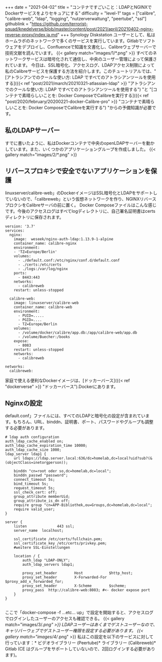 +++
date = "2021-04-02"
title = "コンテナですごいこと：LDAPとNGINXでDockerサービスをよりセキュアにする"
difficulty = "level-1"
tags = ["calibre", "calibre-web", "ldap", "logging", "nutzerverwaltung", "peertube", "ssl"]
githublink = "https://github.com/terrorist-squad/knedelverse/blob/master/content/post/2021/april/20210402-nginx-reverse-proxy/index.ja.md"
+++
Synology Diskstation ユーザーとして、私はホームラボのネットワークで多くのサービスを実行しています。Gitlabでソフトウェアをデプロイし、Confluenceで知識を文書化し、Calibreウェブサーバーで技術文献を読んでいます。
{{< gallery match="images/1/*.png" >}}
すべてのネットワークサービスは暗号化されて通信し、中央のユーザー管理によって保護されています。 今日は、SSL暗号化、アクセスログ、LDAPアクセス制限によって私のCalibreサービスを保護する方法を紹介します。このチュートリアルでは、"[アトラシアンでのクールな使い方: LDAP ですべてのアトラシアンツールを使用する]({{< ref "post/2021/march/20210321-atlassian-ldap" >}} "アトラシアンでのクールな使い方: LDAP ですべてのアトラシアンツールを使用する") "と "[コンテナで素晴らしいことを: Docker ComposeでCalibreを実行する]({{< ref "post/2020/february/20200221-docker-Calibre-pro" >}} "コンテナで素晴らしいことを: Docker ComposeでCalibreを実行する") "からの予備知識が必要です。
## 私のLDAPサーバー
すでに書いたように、私はDockerコンテナで中央のopenLDAPサーバーを動かしています。また、いくつかのアプリケーショングループを作成しました。
{{< gallery match="images/2/*.png" >}}

## リバースプロキシで安全でないアプリケーションを保護
linuxserver/calibre-web」のDockerイメージはSSL暗号化とLDAPをサポートしていないので、「calibreweb」という仮想ネットワークを作り、NGINXリバースプロクシをCalibreサーバの前に置く。 Docker Composeファイルはこんな感じです。今後のアクセスログはすべてlogディレクトリに、自己署名証明書はcertsディレクトリに保存されます。
```
version: '3.7'
services:
  nginx: 
    image:  weseek/nginx-auth-ldap:1.13.9-1-alpine
    container_name: calibre-nginx
    environment:
    - 'TZ=Europe/Berlin'
    volumes:
      - ./default.conf:/etc/nginx/conf.d/default.conf
      - ./certs:/etc/certs
      - ./logs:/var/log/nginx
    ports:
      - 8443:443
    networks:
      - calibreweb
    restart: unless-stopped

  calibre-web:
    image: linuxserver/calibre-web
    container_name: calibre-web
    environment:
      - PUID=.....
      - PGID=....
      - TZ=Europe/Berlin
    volumes:
      - /volume/docker/calibre/app.db:/app/calibre-web/app.db
      - /volume/Buecher:/books
    expose:
      - 8083
    restart: unless-stopped
    networks:
      - calibreweb

networks:
  calibreweb:

```
家庭で使える便利なDockerイメージは、[ドッカーバース]({{< ref "dockerverse" >}} "ドッカーバース").Dockerにあります。
## Nginxの設定
default.conf」ファイルには、すべてのLDAPと暗号化の設定が含まれています。もちろん、URL、binddn、証明書、ポート、パスワードやグループも調整する必要があります。
```
# ldap auth configuration
auth_ldap_cache_enabled on;
auth_ldap_cache_expiration_time 10000;
auth_ldap_cache_size 1000;
ldap_server ldap1 {
    url ldaps://ldap.server.local:636/dc=homelab,dc=local?uid?sub?(&(objectClass=inetorgperson));

    binddn "cn=root oder so,dc=homelab,dc=local";
    binddn_passwd "password";
    connect_timeout 5s;
    bind_timeout 5s;
    request_timeout 5s;
    ssl_check_cert: off;
    group_attribute memberUid;
    group_attribute_is_dn off;
    require group "cn=APP-Bibliothek,ou=Groups,dc=homelab,dc=local";
    require valid_user;
}

server {
    listen              443 ssl;
    server_name  localhost;

    ssl_certificate /etc/certs/fullchain.pem;
    ssl_certificate_key /etc/certs/privkey.pem;
    #weitere SSL-Einstellungen

    location / {
        auth_ldap "LDAP-ONLY";
        auth_ldap_servers ldap1;

        proxy_set_header        Host            $http_host;
        proxy_set_header        X-Forwarded-For $proxy_add_x_forwarded_for;
        proxy_set_header        X-Scheme        $scheme;
        proxy_pass  http://calibre-web:8083; #<- docker expose port
    }
}


```
ここで「docker-compose -f ...etc... up」で設定を開始すると、アクセスログでログインしたユーザーのアクセスも確認できる。
{{< gallery match="images/3/*.png" >}}
LDAPユーザーはあくまでゲストユーザーなので、キャリバーウェブでゲストユーザー権限を設定する必要があります。
{{< gallery match="images/4/*.png" >}}
私はこの設定を以下のサービスに対して行っています：* ビデオライブラリー (Peertube)* ライブラリー (Calibreweb)* Gitlab (CE はグループをサポートしていないので、2回ログインする必要があります)。
